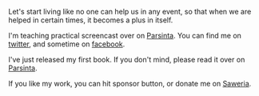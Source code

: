 <!-- ![Statistic](https://github-readme-stats.vercel.app/api?username=irsyadadl&show_icons=true&theme=default&border_radius=24&count_private=true) -->

Let's start living like no one can help us in any event, so that when we are helped in certain times, it becomes a plus in itself.

I'm teaching practical screencast over on [Parsinta](https://parsinta.com). You can find me on [twitter](https://twitter.com/irsyadadl), and sometime on [facebook](https://facebook.com/irsyadadl).

I've just released my first book. If you don't mind, please read it over on [Parsinta](https://parsinta.com/ebooks).

If you like my work, you can hit sponsor button, or donate me on [Saweria](https://saweria.co/irsyadadl).
